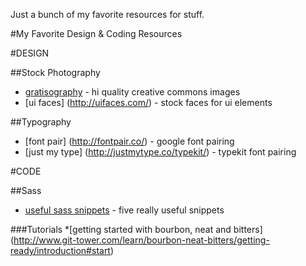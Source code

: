 Just a bunch of my favorite resources for stuff.


#My Favorite Design & Coding Resources

#DESIGN

##Stock Photography
* [gratisography](http://www.gratisography.com/) - hi quality creative commons images
* [ui faces] (http://uifaces.com/) - stock faces for ui elements

##Typography
* [font pair] (http://fontpair.co/) - google font pairing
* [just my type] (http://justmytype.co/typekit/) - typekit font pairing

#CODE

##Sass
* [useful sass snippets](http://hmphry.com/useful-sass-mixins) - five really useful snippets

###Tutorials
*[getting started with bourbon, neat and bitters] (http://www.git-tower.com/learn/bourbon-neat-bitters/getting-ready/introduction#start)
